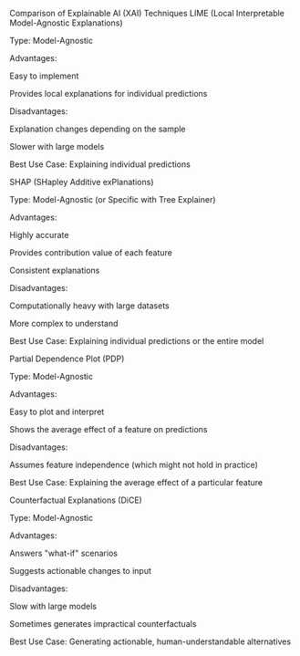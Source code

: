 
Comparison of Explainable AI (XAI) Techniques
LIME (Local Interpretable Model-Agnostic Explanations)

Type: Model-Agnostic

Advantages:

Easy to implement

Provides local explanations for individual predictions

Disadvantages:

Explanation changes depending on the sample

Slower with large models

Best Use Case:
Explaining individual predictions

SHAP (SHapley Additive exPlanations)

Type: Model-Agnostic (or Specific with Tree Explainer)

Advantages:

Highly accurate

Provides contribution value of each feature

Consistent explanations

Disadvantages:

Computationally heavy with large datasets

More complex to understand

Best Use Case:
Explaining individual predictions or the entire model

Partial Dependence Plot (PDP)

Type: Model-Agnostic

Advantages:

Easy to plot and interpret

Shows the average effect of a feature on predictions

Disadvantages:

Assumes feature independence (which might not hold in practice)

Best Use Case:
Explaining the average effect of a particular feature

Counterfactual Explanations (DiCE)

Type: Model-Agnostic

Advantages:

Answers "what-if" scenarios

Suggests actionable changes to input

Disadvantages:

Slow with large models

Sometimes generates impractical counterfactuals

Best Use Case:
Generating actionable, human-understandable alternatives

